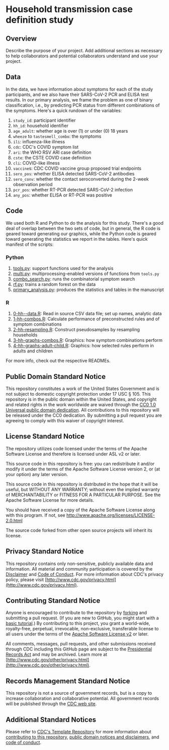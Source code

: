 # Household transmission case definition study

## Overview
Describe the purpose of your project. Add additional sections as necessary to help collaborators and potential collaborators understand and use your project.

## Data
In the data, we have information about symptoms for each of the study participants, and we also have their SARS-CoV-2 PCR and ELISA test results. In our primary analysis, we frame the problem as one of binary classification, i.e., by predicting PCR status from different combinations of the symptoms. Here's a quick rundown of the variables:

  1. `study_id`: participant identifier
  2. `hh_id`: household identifier
  3. `age_adult`: whether age is over (1) or under (0) 18 years
  4. `wheeze` to `tastesmell_combo`: the symptoms
  5. `ili`: influenza-like illness
  6. `cdc`: CDC's COVID symptom list
  7. `ari`: the WHO RSV ARI case definition
  8. `cste`: the CSTE COVID case definition
  9. `cli`: COVID-like illness
  10. `vaccine`s: CDC COVID vaccine group proposed trial endpoints
  11. `sero_pos`: whether ELISA detected SARS-CoV-2 antibodies
  12. `sero_conv`: whether the contact seroconverted during the 2-week observation period
  13. `pcr_pos`: whether RT-PCR detected SARS-CoV-2 infection
  14. `any_pos`: whether ELISA or RT-PCR was positive

## Code
We used both R and Python to do the analysis for this study. There's a good deal of overlap between the two sets of code, but in general, the R code is geared toward generating our graphics, while the Python code is geared toward generating the statistics we report in the tables. Here's quick manifest of the scripts:

  ### Python
  1. [tools.py](https://github.com/scotthlee/hh-transmission/blob/master/python/tools.py): support functions used for the analysis
  2. [multi.py](https://github.com/scotthlee/hh-transmission/blob/master/python/multi.py): multiprocessing-enabled versions of functions from `tools.py`
  3. [combo_search.py](https://github.com/scotthlee/hh-transmission/blob/master/python/combo_search.py): runs the combinatorial symptom search
  4. [rf.py](https://github.com/scotthlee/hh-transmission/blob/master/python/rf.py): trains a random forest on the data
  5. [primary_analysis.py](https://github.com/scotthlee/hh-transmission/blob/master/python/primary_analysis.py): produces the statistics and tables in the manuscript
  
  ### R
  1. [0-hh--data.R](https://github.com/scotthlee/hh-transmission/blob/master/r/0-hh--data.R): Read in source CSV data file; set up names, analytic data
  2. [1-hh-combos.R](https://github.com/scotthlee/hh-transmission/blob/master/r/1-hh-combos.R): Calculate performance of preconstructed rules and of symptom combinations
  3. [2-hh-resampling.R](https://github.com/scotthlee/hh-transmission/blob/master/r/2-hh-resampling.R): Construct pseudosamples by resampling households
  4. [3-hh-graphs-combos.R](https://github.com/scotthlee/hh-transmission/blob/master/r/3-hh-graphs-combos.R): Graphics: how symptom combinations perform
  5. [4-hh-graphs-adult-child.R](https://github.com/scotthlee/hh-transmission/blob/master/r/4-hh-graphs-adult-child.R): Graphics: how selected rules perform in adults and children

For more info, check out the respective READMEs. 

## Public Domain Standard Notice
This repository constitutes a work of the United States Government and is not
subject to domestic copyright protection under 17 USC § 105. This repository is in
the public domain within the United States, and copyright and related rights in
the work worldwide are waived through the [CC0 1.0 Universal public domain dedication](https://creativecommons.org/publicdomain/zero/1.0/).
All contributions to this repository will be released under the CC0 dedication. By
submitting a pull request you are agreeing to comply with this waiver of
copyright interest.

## License Standard Notice
The repository utilizes code licensed under the terms of the Apache Software
License and therefore is licensed under ASL v2 or later.

This source code in this repository is free: you can redistribute it and/or modify it under
the terms of the Apache Software License version 2, or (at your option) any
later version.

This source code in this repository is distributed in the hope that it will be useful, but WITHOUT ANY
WARRANTY; without even the implied warranty of MERCHANTABILITY or FITNESS FOR A
PARTICULAR PURPOSE. See the Apache Software License for more details.

You should have received a copy of the Apache Software License along with this
program. If not, see http://www.apache.org/licenses/LICENSE-2.0.html

The source code forked from other open source projects will inherit its license.

## Privacy Standard Notice
This repository contains only non-sensitive, publicly available data and
information. All material and community participation is covered by the
[Disclaimer](https://github.com/CDCgov/template/blob/master/DISCLAIMER.md)
and [Code of Conduct](https://github.com/CDCgov/template/blob/master/code-of-conduct.md).
For more information about CDC's privacy policy, please visit [http://www.cdc.gov/privacy.html](http://www.cdc.gov/privacy.html).

## Contributing Standard Notice
Anyone is encouraged to contribute to the repository by [forking](https://help.github.com/articles/fork-a-repo)
and submitting a pull request. (If you are new to GitHub, you might start with a
[basic tutorial](https://help.github.com/articles/set-up-git).) By contributing
to this project, you grant a world-wide, royalty-free, perpetual, irrevocable,
non-exclusive, transferable license to all users under the terms of the
[Apache Software License v2](http://www.apache.org/licenses/LICENSE-2.0.html) or
later.

All comments, messages, pull requests, and other submissions received through
CDC including this GitHub page are subject to the [Presidential Records Act](http://www.archives.gov/about/laws/presidential-records.html)
and may be archived. Learn more at [http://www.cdc.gov/other/privacy.html](http://www.cdc.gov/other/privacy.html).

## Records Management Standard Notice
This repository is not a source of government records, but is a copy to increase
collaboration and collaborative potential. All government records will be
published through the [CDC web site](http://www.cdc.gov).

## Additional Standard Notices
Please refer to [CDC's Template Repository](https://github.com/CDCgov/template)
for more information about [contributing to this repository](https://github.com/CDCgov/template/blob/master/CONTRIBUTING.md),
[public domain notices and disclaimers](https://github.com/CDCgov/template/blob/master/DISCLAIMER.md),
and [code of conduct](https://github.com/CDCgov/template/blob/master/code-of-conduct.md).
